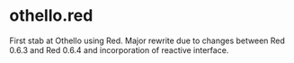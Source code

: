# othello.red

First stab at Othello using Red. Major rewrite due to changes between Red 0.6.3 and Red 0.6.4 and incorporation of reactive interface.
